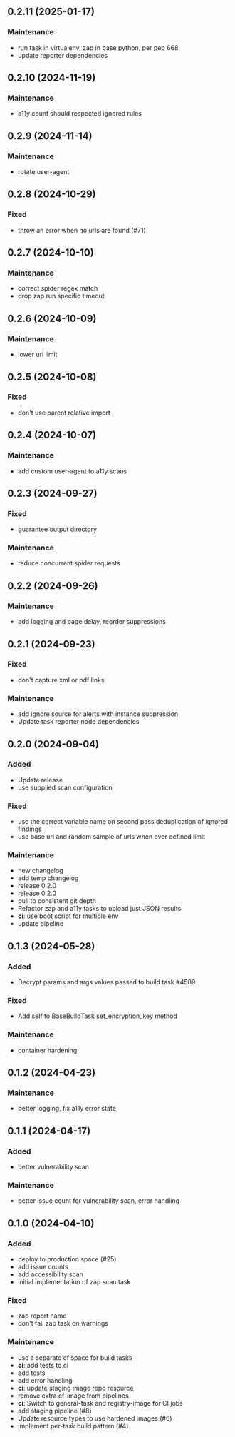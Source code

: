 ## 0.2.11 (2025-01-17)

### Maintenance

- run task in virtualenv, zap in base python, per pep 668
- update reporter dependencies

## 0.2.10 (2024-11-19)

### Maintenance

- a11y count should respected ignored rules

## 0.2.9 (2024-11-14)

### Maintenance

- rotate user-agent

## 0.2.8 (2024-10-29)

### Fixed

- throw an error when no urls are found (#71)

## 0.2.7 (2024-10-10)

### Maintenance

- correct spider regex match
- drop zap run specific timeout

## 0.2.6 (2024-10-09)

### Maintenance

- lower url limit

## 0.2.5 (2024-10-08)

### Fixed

- don't use parent relative import

## 0.2.4 (2024-10-07)

### Maintenance

- add custom user-agent to a11y scans

## 0.2.3 (2024-09-27)

### Fixed

- guarantee output directory

### Maintenance

- reduce concurrent spider requests

## 0.2.2 (2024-09-26)

### Maintenance

- add logging and page delay, reorder suppressions

## 0.2.1 (2024-09-23)

### Fixed

- don't capture xml or pdf links

### Maintenance

- add ignore source for alerts with instance suppression
- Update task reporter node dependencies

## 0.2.0 (2024-09-04)

### Added

- Update release
- use supplied scan configuration

### Fixed

- use the correct variable name on second pass deduplication of ignored findings
- use base url and random sample of urls when over defined limit

### Maintenance

- new changelog
- add temp changelog
- release 0.2.0
- release 0.2.0
- pull to consistent git depth
- Refactor zap and a11y tasks to upload just JSON results
- **ci**: use boot script for multiple env
- update pipeline

## 0.1.3 (2024-05-28)

### Added

- Decrypt params and args values passed to build task #4509

### Fixed

- Add self to BaseBuildTask set_encryption_key method

### Maintenance

- container hardening

## 0.1.2 (2024-04-23)

### Maintenance

- better logging, fix a11y error state

## 0.1.1 (2024-04-17)

### Added

- better vulnerability scan

### Maintenance

- better issue count for vulnerability scan, error handling

## 0.1.0 (2024-04-10)

### Added

- deploy to production space (#25)
- add issue counts
- add accessibility scan
- initial implementation of zap scan task

### Fixed

- zap report name
- don't fail zap task on warnings

### Maintenance

- use a separate cf space for build tasks
- **ci**: add tests to ci
- add tests
- add error handling
- **ci**: update staging image repo resource
- remove extra cf-image from pipelines
- **ci**: Switch to general-task and registry-image for CI jobs
- add staging pipeline (#8)
- Update resource types to use hardened images (#6)
- implement per-task build pattern (#4)
